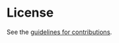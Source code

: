 # License

See the
[guidelines for contributions](https://github.com/pendulum-project/nts-pool-draft/blob//CONTRIBUTING.md).
